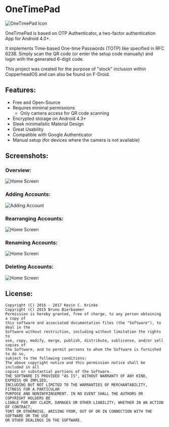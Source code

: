 #  OneTimePad
![OneTimePad Icon](./media/icon.png)

OneTimePad is based on OTP Authenticator, a two-factor authentication App for Android 4.0+.

It implements Time-based One-time Passwords (TOTP) like specified in RFC 6238. Simply scan the QR code (or enter the setup code manually) and login with the generated 6-digit code.

This project was created for the purpose of "stock" inclusion within CopperheadOS and can also be found on F-Droid.

## Features:
- Free and Open-Source
- Requires minimal permissions
  - Only camera access for QR code scanning
- Encrypted storage on Android 4.3+
- Sleek minimalistic Material Design
- Great Usability 
- Compatible with Google Authenticator
- Manual setup (for devices where the camera is not available)

## Screenshots:
### Overview:
![Home Screen](./media/overview_720p.gif) 

### Adding Accounts:
![Adding Account](./media/add_720p.gif)

### Rearranging Accounts:
![Home Screen](./media/rearrange_720p.gif)

### Renaming Accounts:
![Home Screen](./media/rename_720p.gif)

### Deleting Accounts:
![Home Screen](./media/delete_720p.gif)

## License:
```
Copyright (C) 2016 - 2017 Kevin C. Krinke
Copyright (C) 2015 Bruno Bierbaumer
Permission is hereby granted, free of charge, to any person obtaining a copy of
this software and associated documentation files (the "Software"), to deal in the
Software without restriction, including without limitation the rights to
use, copy, modify, merge, publish, distribute, sublicense, and/or sell copies of
the Software, and to permit persons to whom the Software is furnished to do so,
subject to the following conditions:
The above copyright notice and this permission notice shall be included in all
copies or substantial portions of the Software.
THE SOFTWARE IS PROVIDED "AS IS", WITHOUT WARRANTY OF ANY KIND, EXPRESS OR IMPLIED,
INCLUDING BUT NOT LIMITED TO THE WARRANTIES OF MERCHANTABILITY, FITNESS FOR A PARTICULAR
PURPOSE AND NONINFRINGEMENT. IN NO EVENT SHALL THE AUTHORS OR COPYRIGHT HOLDERS BE
LIABLE FOR ANY CLAIM, DAMAGES OR OTHER LIABILITY, WHETHER IN AN ACTION OF CONTRACT,
TORT OR OTHERWISE, ARISING FROM, OUT OF OR IN CONNECTION WITH THE SOFTWARE OR THE USE
OR OTHER DEALINGS IN THE SOFTWARE.
```

